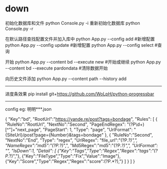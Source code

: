 # down

初始化数据库和文件
python Console.py -i
重新初始化数据库
python Console.py -r

在默认路径查找配置文件并加入库中
python App.py --config add #新增配置
python App.py --config update #新增配置
python App.py  --config select #查询

开始
python App.py --content bd  --execute new #开始或继续
python App.py --content bd  --execute pardondata #清除数据开始

向历史文件添加
python App.py --content path --history add

*****************
进度条效果
pip install git+https://github.com/WoLpH/python-progressbar


****************
config eg:
明明***.json

{
    "Key":"bd",
    "RootUrl":"https://yande.re/post?tags=bondage",
    "Rules": 
    [
        {
            "RuleNo":"RootUrl",
            "NextNo":"Second",
            "PageEndRegex": "(?P<total>\\d+)[^\"]+\"next_page", 
            "PageStart": 1, 
            "Type": "page",
            "UrlFormat": "{SiteUrl}/post?page={Number}&tags=bondage"
        }, 
        {
            "RuleNo":"Second",
            "NextNo":"End",
            "Type": "regex", 
            "UrlRegex": "file_url\":\"(?P<url>.*?)\",",
            "NameRegex":"md5\":\"(?P<md5>.*?)\",",
            "Md5Regex":"md5\":\"(?P<md5>.*?)\",",
            "UrlFormat": "",
            "IsDown":1,
            "Detail":
            [
                {"Key":"Tags","Type":"Regex","Regex":"tags\":\"(?P<tag>.*?)\","},
                {"Key":"FileType","Type":"Fix","Value":"Image"},
                {"Key":"Score","Type":"Regex","Regex":"score\":(?P<score>.*?),"}
            ]
        }
    ]
}
